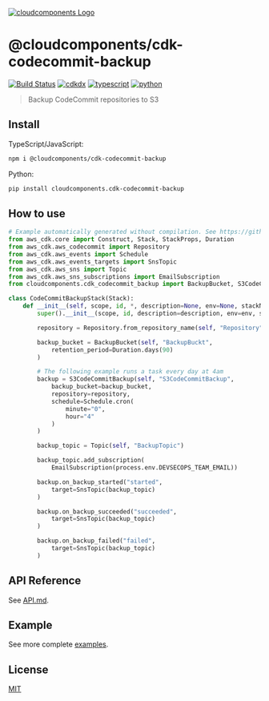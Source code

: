 [![cloudcomponents Logo](https://raw.githubusercontent.com/cloudcomponents/cdk-constructs/master/logo.png)](https://github.com/cloudcomponents/cdk-constructs)

# @cloudcomponents/cdk-codecommit-backup

[![Build Status](https://travis-ci.org/cloudcomponents/cdk-constructs.svg?branch=master)](https://travis-ci.org/cloudcomponents/cdk-constructs)
[![cdkdx](https://img.shields.io/badge/buildtool-cdkdx-blue.svg)](https://github.com/hupe1980/cdkdx)
[![typescript](https://img.shields.io/badge/jsii-typescript-blueviolet.svg)](https://www.npmjs.com/package/@cloudcomponents/cdk-codecommit-backup)
[![python](https://img.shields.io/badge/jsii-python-blueviolet.svg)](https://pypi.org/project/cloudcomponents.cdk-codecommit-backup/)

> Backup CodeCommit repositories to S3

## Install

TypeScript/JavaScript:

```bash
npm i @cloudcomponents/cdk-codecommit-backup
```

Python:

```bash
pip install cloudcomponents.cdk-codecommit-backup
```

## How to use

```python
# Example automatically generated without compilation. See https://github.com/aws/jsii/issues/826
from aws_cdk.core import Construct, Stack, StackProps, Duration
from aws_cdk.aws_codecommit import Repository
from aws_cdk.aws_events import Schedule
from aws_cdk.aws_events_targets import SnsTopic
from aws_cdk.aws_sns import Topic
from aws_cdk.aws_sns_subscriptions import EmailSubscription
from cloudcomponents.cdk_codecommit_backup import BackupBucket, S3CodeCommitBackup

class CodeCommitBackupStack(Stack):
    def __init__(self, scope, id, *, description=None, env=None, stackName=None, tags=None, synthesizer=None, terminationProtection=None, analyticsReporting=None):
        super().__init__(scope, id, description=description, env=env, stackName=stackName, tags=tags, synthesizer=synthesizer, terminationProtection=terminationProtection, analyticsReporting=analyticsReporting)

        repository = Repository.from_repository_name(self, "Repository", process.env.REPOSITORY_NAME)

        backup_bucket = BackupBucket(self, "BackupBuckt",
            retention_period=Duration.days(90)
        )

        # The following example runs a task every day at 4am
        backup = S3CodeCommitBackup(self, "S3CodeCommitBackup",
            backup_bucket=backup_bucket,
            repository=repository,
            schedule=Schedule.cron(
                minute="0",
                hour="4"
            )
        )

        backup_topic = Topic(self, "BackupTopic")

        backup_topic.add_subscription(
            EmailSubscription(process.env.DEVSECOPS_TEAM_EMAIL))

        backup.on_backup_started("started",
            target=SnsTopic(backup_topic)
        )

        backup.on_backup_succeeded("succeeded",
            target=SnsTopic(backup_topic)
        )

        backup.on_backup_failed("failed",
            target=SnsTopic(backup_topic)
        )
```

## API Reference

See [API.md](https://github.com/cloudcomponents/cdk-constructs/tree/master/packages/cdk-codecommit-backup/API.md).

## Example

See more complete [examples](https://github.com/cloudcomponents/cdk-constructs/tree/master/examples).

## License

[MIT](https://github.com/cloudcomponents/cdk-constructs/tree/master/packages/cdk-codecommit-backup/LICENSE)
